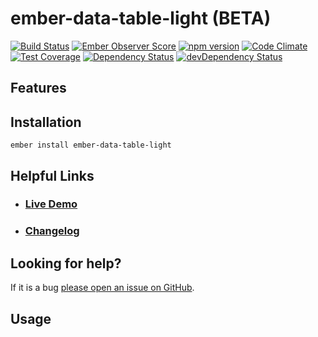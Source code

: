 # ember-data-table-light (BETA)

[![Build Status](https://travis-ci.org/quantosobra/ember-data-table-light.svg)](https://travis-ci.org/quantosobra/ember-data-table-light)
[![Ember Observer Score](https://emberobserver.com/badges/ember-data-table-light.svg)](https://emberobserver.com/addons/ember-data-table-light)
[![npm version](https://badge.fury.io/js/ember-data-table-light.svg)](http://badge.fury.io/js/ember-data-table-light)
[![Code Climate](https://codeclimate.com/github/quantosobra/ember-data-table-light/badges/gpa.svg)](https://codeclimate.com/github/quantosobra/ember-data-table-light)
[![Test Coverage](https://codeclimate.com/github/quantosobra/ember-data-table-light/badges/coverage.svg)](https://codeclimate.com/github/quantosobra/ember-data-table-light/coverage)
[![Dependency Status](https://david-dm.org/quantosobra/ember-data-table-light.svg)](https://david-dm.org/quantosobra/ember-data-table-light)
[![devDependency Status](https://david-dm.org/quantosobra/ember-data-table-light/dev-status.svg)](https://david-dm.org/quantosobra/ember-data-table-light#info=devDependencies)

## Features


## Installation

```
ember install ember-data-table-light
```

## Helpful Links

- ### [Live Demo](http://quantosobra.github.io/ember-data-table-light)

- ### [Changelog](CHANGELOG.md)

## Looking for help?
If it is a bug [please open an issue on GitHub](http://github.com/quantosobra/ember-data-table-light/issues).

## Usage
